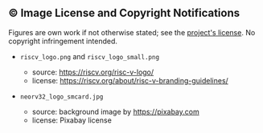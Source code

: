 ## :copyright: Image License and Copyright Notifications

Figures are own work if not otherwise stated; see the
[project's license](https://github.com/stnolting/neorv32/blob/main/LICENSE).
No copyright infringement intended.

- `riscv_logo.png` and `riscv_logo_small.png`
  - source: https://riscv.org/risc-v-logo/
  - license: https://riscv.org/about/risc-v-branding-guidelines/

- `neorv32_logo_smcard.jpg`
  - source: background image by https://pixabay.com
  - license: Pixabay license
